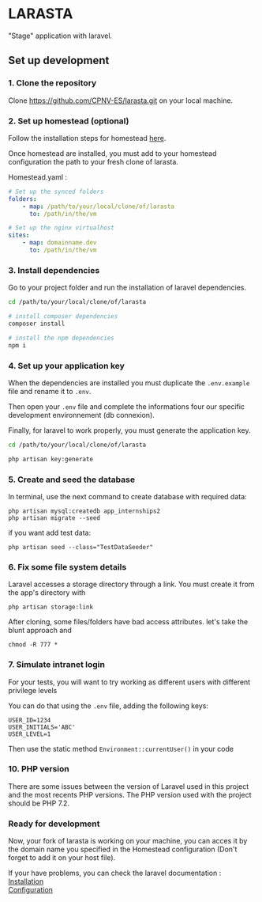 # LARASTA

"Stage" application with laravel.

## Set up development

### 1. Clone the repository
Clone https://github.com/CPNV-ES/larasta.git on your local machine.

### 2. Set up homestead (optional)
Follow the installation steps for homestead [here](https://laravel.com/docs/5.5/homestead).

Once homestead are installed, you must add to your homestead configuration the path to your fresh clone of larasta.

Homestead.yaml :
```yaml
# Set up the synced folders
folders:
    - map: /path/to/your/local/clone/of/larasta
      to: /path/in/the/vm

# Set up the nginx virtualhost
sites:
    - map: domainname.dev
      to: /path/in/the/vm
```

### 3. Install dependencies
Go to your project folder and run the installation of laravel dependencies.

```bash
cd /path/to/your/local/clone/of/larasta

# install composer dependencies
composer install

# install the npm dependencies
npm i
```

### 4. Set up your application key
When the dependencies are installed you must duplicate the ``.env.example`` file and rename it to ``.env``.

Then open your ``.env`` file and complete the informations four our specific development environnement (db connexion).

Finally, for laravel to work properly, you must generate the application key.

```bash
cd /path/to/your/local/clone/of/larasta

php artisan key:generate
```

### 5. Create and seed the database

In terminal, use the next command to create database with required data:
```
php artisan mysql:createdb app_internships2
php artisan migrate --seed
```

if you want add test data:
```
php artisan seed --class="TestDataSeeder"
```

### 6. Fix some file system details

Laravel accesses a storage directory through a link. You must create it from the app's directory with

```
php artisan storage:link
```

After cloning, some files/folders have bad access attributes. let's take the blunt approach and

```
chmod -R 777 *
```

### 7. Simulate intranet login

For your tests, you will want to try working as different users with different privilege levels

You can do that using the ``.env`` file, adding the following keys:

```
USER_ID=1234
USER_INITIALS='ABC'
USER_LEVEL=1
```

Then use the static method `Environment::currentUser()` in your code

### 10. PHP version
There are some issues between the version of Laravel used in this project and the most recents PHP versions. The PHP version used with the project should be PHP 7.2.

### Ready for development
Now, your fork of larasta is working on your machine, you can acces it by the domain name you specified in the Homestead configuration (Don't forget to add it on your host file).

If your have problems, you can check the laravel documentation :  
[Installation](https://laravel.com/docs/5.5/installation)  
[Configuration](https://laravel.com/docs/5.5/configuration)
